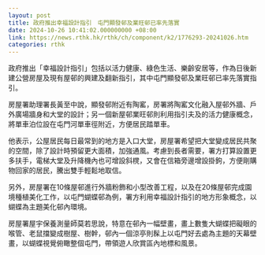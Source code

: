 ```yaml
---
layout: post
title: 政府推出幸福設計指引　屯門顯發邨及業旺邨已率先落實
date: 2024-10-26 10:41:02.000000000 +08:00
link: https://news.rthk.hk/rthk/ch/component/k2/1776293-20241026.htm
categories: rthk
---
```


政府推出「幸福設計指引」包括以活力健康、綠色生活、樂齡安居等，作為日後新建公營房屋及現有屋邨的興建及翻新指引，其中屯門顯發邨及業旺邨已率先落實指引。

房屋署助理署長黃至中說，顯發邨附近有陶窰，房署將陶窰文化融入屋邨外牆、戶外廣場牆身和大堂的設計；另一個新屋邨業旺邨則利用指引夫及的活力健康概念，將單車泊位設在屯門河單車徑附近，方便居民踏單車。

他表示，公屋居民每日最常到的地方是入口大堂，房屋署希望把大堂變成居民共聚的空間，除了設計時預留更大面積，加強通風。考慮到長者需要，署方打算設置更多扶手，電梯大堂及升降機內也可增設斜櫈，又會在信箱旁邊增設掛鉤，方便剛購物回家的居民，騰出雙手輕鬆地取信。

另外，房屋署在10條屋邨進行外牆粉飾和小型改善工程，以及在20條屋邨完成園境種植美化工作，以屯門蝴蝶邨為例，署方利用幸福設計指引的地方形象概念，以蝴蝶為主題美化邨內環境。

房屋署屋宇保養測量師莫若思說，特意在邨內一幅壁畫，畫上數隻大蝴蝶把礙眼的喉管、老鼠擋變成樹屋、樹幹，邨內一個涼亭則髹上以屯門好去處為主題的天幕壁畫，以蝴蝶視覺俯瞰整個屯門，帶領遊人欣賞區內地標和風景。
